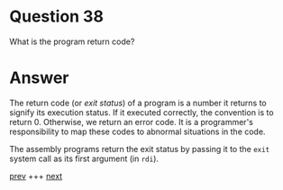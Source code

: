 
# Question 38


What is the program return code?


# Answer



The return code (or _exit status_) of a program is a number it returns to
signify its execution status. If it executed correctly, the convention is to
return 0. Otherwise, we return an error code. It is a programmer's 
responsibility to map these codes to abnormal situations in the code.

The assembly programs return the exit status by passing it to the
`exit` system call as its first argument (in `rdi`).



[prev](037.md) +++ [next](039.md)
